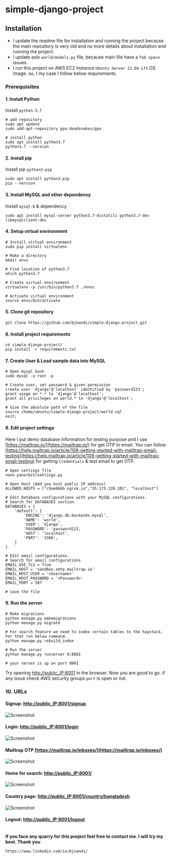 # simple-django-project
## Installation
- I update the readme file for installation and running the project because the main repository is very old and no more details about installation and running the project.
- I update aslo ```world/models.py``` file, because main file have a ```Tab space``` issues.
- I run this project on AWS EC2 Instance ```Ubuntu Server 22.04 LTS``` OS Image. so, I my case I follow below requirements.

### Prerequisites

#### 1. Install Python
Install ```python-3.7```

```
# add repository
sudo apt update
sudo add-apt-repository ppa:deadsnakes/ppa

# install python 
sudo apt install python3.7
python3.7 --version
```
#### 2. Install pip  
Install pip ```python3-pip```

```
sudo apt install python3-pip
pip --version
```

#### 3. Install MySQL and other dependency
Install ```mysql-8``` & dependency
```
sudo apt install mysql-server python3.7-distutils python3.7-dev libmysqlclient-dev
```

#### 4. Setup virtual environment
```
# Install virtual environment
sudo pip install virtualenv

# Make a directory
mkdir envs

# Find location of python3.7
which python3.7

# Create virtual environment
virtualenv -p /usr/bin/python3.7 ./envs

# Activate virtual environment
source envs/bin/activate
```

#### 5. Clone git repository
```
git clone https://github.com/bjnandi/simple-django-project.git
```

#### 6. Install project requirements
```
cd simple-django-project/
pip install -r requirements.txt
```

#### 7. Create User & Load sample data into MySQL
```
# Open mysql bash
sudo mysql -u root -p

# Create user, set password & given permission
create user 'django'@'localhost' identified by 'password123';
grant usage on *.* to 'django'@'localhost';
grant all privileges on world.* to 'django'@'localhost';

# Give the absolute path of the file
source /home/ubuntu/simple-django-project/world.sql
exit;
```

#### 8. Edit project settings
Here I put demo database information for testing purpose and I use [https://mailtrap.io/](https://mailtrap.io/) for get OTP in email. You can follow [https://help.mailtrap.io/article/109-getting-started-with-mailtrap-email-testing](https://help.mailtrap.io/article/109-getting-started-with-mailtrap-email-testing) for getting ```Credentials``` & test email to get OTP.
```
# Open settings file
nano panorbit/settings.py

# Open Host (Add you host public IP address)
ALLOWED_HOSTS = ["c9ae666b.ngrok.io","35.173.130.201", "localhost"]

# Edit Database configurations with your MySQL configurations.
# Search for DATABASES section.
DATABASES = {
    'default': {
        'ENGINE': 'django.db.backends.mysql',
        'NAME': 'world',
        'USER': 'django',
        'PASSWORD': 'password123,
        'HOST': 'localhost',
        'PORT': '3306',
    }
}

# Edit email configurations.
# Search for email configurations
EMAIL_USE_TLS = True
EMAIL_HOST = 'sandbox.smtp.mailtrap.io'
EMAIL_HOST_USER = '<Username>'
EMAIL_HOST_PASSWORD = '<Password>'
EMAIL_PORT = 587

# save the file
```
#### 9. Run the server
```
# Make migrations
python manage.py makemigrations
python manage.py migrate

# For search feature we need to index certain tables to the haystack. For that run below command.
python manage.py rebuild_index

# Run the server
python manage.py runserver 0:8001

# your server is up on port 8001
```
Try opening [http://public_IP:8001](http://public_IP:8001) in the browser.
Now you are good to go. if any issue check AWS security groups ```port``` is open or not.

### 10. URLs
#### Signup: [http://public_IP:8001/signup](http://public_IP:8001/signup)
![Screenshot](/Screenshot/Screenshot_1.jpg)
<br>
#### Login: [http://public_IP:8001/login](http://public_IP:8001/login)
![Screenshot](/Screenshot/Screenshot_2.jpg)
<br>
#### Mailtrap OTP  [https://mailtrap.io/inboxes/](https://mailtrap.io/inboxes/)
![Screenshot](/Screenshot/Screenshot_3.jpg)
<br>
#### Home for search: [http://public_IP:8001/](http://public_IP:8001/)
![Screenshot](/Screenshot/Screenshot_4.jpg)
<br>
#### Country page: [http://public_IP:8001/country/bangladesh](http://public_IP:8001/country/bangladesh)
![Screenshot](/Screenshot/Screenshot_5.jpg)
<br>
#### Logout: [http://public_IP:8001/logout](http://public_IP:8001/logout)
<br>
<b>If you face any quarry for this project feel free to contact me. I will try my best. Thank you</b>

```
https://www.linkedin.com/in/bjnandi/
```

